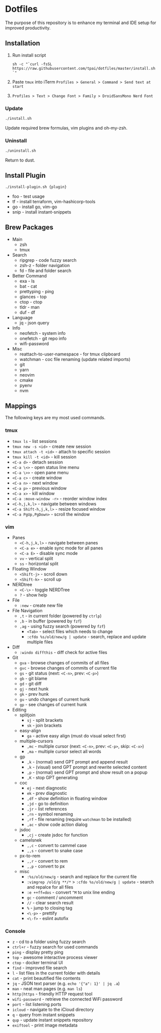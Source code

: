 # Dotfiles

The purpose of this repository is to enhance my terminal and IDE setup for improved productivity.

## Installation

1. Run install script

   ```
   sh -c "`curl -fsSL https://raw.githubusercontent.com/tpai/dotfiles/master/install.sh `"
   ```

2. Paste `tmux` into iTerm `Profiles > General > Command > Send text at start`

3. `Profiles > Text > Change Font > Family > DroidSansMono Nerd Font`

### Update

```sh
./install.sh
```

Update required brew formulas, vim plugins and oh-my-zsh.

### Uninstall

```sh
./uninstall.sh
```

Return to dust.

## Install Plugin

```sh
./install-plugin.sh {plugin}
```

- foo - test usage
- tf - install terraform, vim-hashicorp-tools
- go - install go, vim-go
- snip - install instant-snippets

## Brew Packages

- Main
  - zsh
  - tmux
- Search
  - ripgrep - code fuzzy search
  - zsh-z - folder navigation
  - fd - file and folder search
- Better Command
  - exa - ls
  - bat - cat
  - prettyping - ping
  - glances - top
  - ctop - ctop
  - tldr - man
  - duf - df
- Language
  - jq - json query
- Info
  - neofetch - system info
  - onefetch - git repo info
  - wifi-password
- Misc
  - reattach-to-user-namespace - for tmux clipboard
  - watchman - coc file renaming (update related imports)
  - git
  - yarn
  - neovim
  - cmake
  - pyenv
  - nvm

## Mappings

The following keys are my most used commands.

### tmux

- `tmux ls` - list sessions
- `tmux new -s <id>` - create new session
- `tmux attach -t <id>` - attach to specific session
- `tmux kill -t <id>` - kill session
- `<C-a d>` - detach session
- `<C-a \<>` - open status line menu
- `<C-a \>>` - open pane menu
- `<C-a c>` - create window
- `<C-a n>` - next window
- `<C-a p>` - previous window
- `<C-a x>` - kill window
- `<C-a :move-window -r>` - reorder window index
- `<C-h,j,k,l>` - navigate between windows
- `<C-a Shift-h,j,k,l>` - resize focused window
- `<C-a PgUp,PgDown>` - scroll the window

### vim

- Panes
  - `<C-h,j,k,l>` - navigate between panes
  - `<C-a e>` - enable sync mode for all panes
  - `<C-a E>` - disable sync mode
  - `vv` - vertical split
  - `ss` - horizontal split
- Floating Window
  - `<Shift-j>` - scroll down
  - `<Shift-k>` - scroll up
- NERDtree
  - `<C-\>` - toggle NERDTree
  - `?` - show help
- File
  - `:new` - create new file
- File Navigation
  - `,t` - in current folder (powered by `ctrlp`)
  - `,b` - in buffer (powered by `fzf`)
  - `,ag` - using fuzzy search (powered by `fzf`)
    - `<Tab>` - select files which needs to change
    - `:cfdo %s/old/new/g | update` - search, replace and update multiple files
- Diff
  - `:windo diffthis` - diff check for active files
- Git
  - `gva` - browse changes of commits of all files
  - `gvc` - browse changes of commits of current file
  - `gs` - git status (next: `<C-n>`, prev: `<C-p>`)
  - `gb` - git blame
  - `gd` - git diff
  - `gj` - next hunk
  - `gk` - prev hunk
  - `gu` - undo changes of current hunk
  - `gp` - see changes of current hunk
- Editing
  - splitjoin
      - `sj` - split brackets
      - `sk` - join brackets
  - easy-align
      - `ga` - active easy align (must do visual select first)
  - multiple-cursors
      - `,mc` - multiple cursor (next: `<C-n>`, prev: `<C-p>`, skip: `<C-x>`)
      - `,ma` - multiple cursor select all words
  - gp
      - `,k` - (normal) send GPT prompt and append result
      - `,k` - (visual) send GPT prompt and rewrite selected content
      - `,p` - (normal) send GPT prompt and show result on a popup
      - `,K` - stop GPT generating 
  - coc
      - `ej` - next diagnostic
      - `ek` - prev diagnostic
      - `,df` - show definition in floating window
      - `,jd` - go to definition
      - `,jr` - list references
      - `,rn` - symbol renaming
      - `,rf` - file renaming (require `watchman` to be installed)
      - `,ac` - show code action dialog
  - jsdoc
      - `,cj` - create jsdoc for function
  - camelsnek
      - `,,c` - convert to cammel case
      - `,,s` - convert to snake case
  - px-to-rem
      - `,,r` - convert to rem
      - `,,p` - convert to px
  - misc
      - `:%s/old/new/g` - search and replace for the current file
      - `:vimgrep /old/g **/*` > `:cfdo %s/old/new/g | update` - search and repalce for all files
      - `:e ++ff=dos` - convert `^M` to unix line ending
      - `gc` - comment / uncomment
      - `//` - clear search result
      - `%` - jump to closing tag
      - `<\-p>` - prettify
      - `<\-f>` - eslint autofix

### Console

- `z` - cd to a folder using fuzzy search
- `ctrl+r` - fuzzy search for used commands
- `ping` - display pretty ping
- `top` - awesome interactive process viewer
- `ctop` - docker terminal UI
- `find` - improved file search
- `l` - list files in the current folder with details
- `cat` - print beautified file contents
- `jq` - JSON text parser (e.g. `echo '{"a": 1}' | jq .a`)
- `man` - neat man pages (e.g. `man ls`)
- `http|https` - friendly HTTP request tool
- `wifi-password` - retrieve the connected WiFi password
- `port` - list listening ports
- `icloud` - navigate to the iCloud directory
- `q` - query from instant snippets
- `qup` - update instant snippets repository
- `exiftool` - print image metadata
